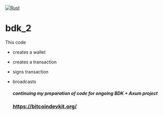 [![Rust](https://github.com/RGGH/bdk_2/actions/workflows/rust.yml/badge.svg)](https://github.com/RGGH/bdk_2/actions/workflows/rust.yml)
# bdk_2
This code

- creates a wallet
- creates a transaction
- signs transaction
- broadcasts

  ##### continuing my preparation of code for ongoing BDK + Axum project

  ### https://bitcoindevkit.org/
